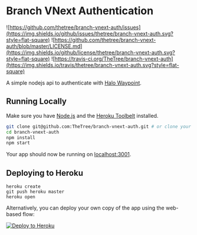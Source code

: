 Branch VNext Authentication
===
![https://github.com/thetree/branch-vnext-auth/issues](https://img.shields.io/github/issues/thetree/branch-vnext-auth.svg?style=flat-square) ![https://github.com/thetree/branch-vnext-auth/blob/master/LICENSE.md](https://img.shields.io/github/license/thetree/branch-vnext-auth.svg?style=flat-square) ![https://travis-ci.org/TheTree/branch-vnext-auth](https://img.shields.io/travis/thetree/branch-vnext-auth.svg?style=flat-square)

A simple nodejs api to authenticate with [Halo Waypoint](https://halowaypoint.com).

## Running Locally

Make sure you have [Node.js](http://nodejs.org/) and the [Heroku Toolbelt](https://toolbelt.heroku.com/) installed.

```sh
git clone git@github.com:TheTree/branch-vnext-auth.git # or clone your own fork
cd branch-vnext-auth
npm install
npm start
```

Your app should now be running on [localhost:3001](http://localhost:3001/).

## Deploying to Heroku

```
heroku create
git push heroku master
heroku open
```

Alternatively, you can deploy your own copy of the app using the web-based flow:

[![Deploy to Heroku](https://www.herokucdn.com/deploy/button.png)](https://heroku.com/deploy)
